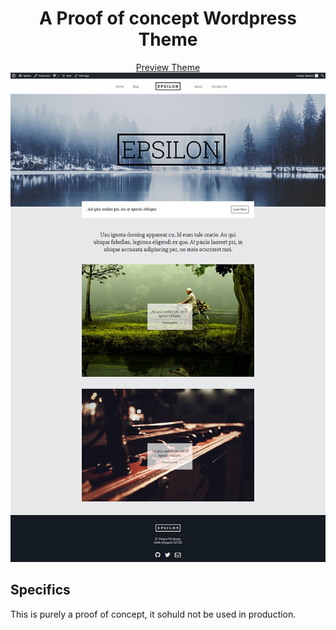 <div align="center">
<h1>A Proof of concept Wordpress Theme</h1>
<a href="#">Preview Theme</a>
<img src="media/epsilon_shot.png"><br/>
</div>

## Specifics
This is purely a proof of concept, it sohuld not be used in production.

